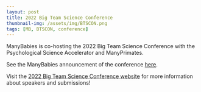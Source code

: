 ```yaml
---
layout: post
title: 2022 Big Team Science Conference
thumbnail-img: /assets/img/BTSCON.png
tags: [MB, BTSCON, conference]
---
```


ManyBabies is co-hosting the 2022 Big Team Science Conference with the Psychological Science Accelerator and ManyPrimates.

See the ManyBabies announcement of the conference [here](https://mailchi.mp/28072ba37bd1/2022btscon).

Visit the [2022 Big Team Science Conference website](https://bigteamscienceconference.github.io) for more information about speakers and submissions!